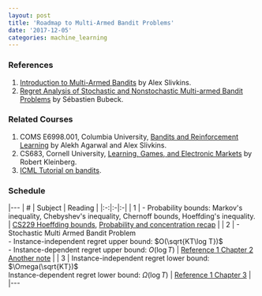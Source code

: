 ```yaml
---
layout: post
title: 'Roadmap to Multi-Armed Bandit Problems'
date: '2017-12-05'
categories: machine_learning
---
```


### References
1.  [Introduction to Multi-Armed Bandits](http://slivkins.com/work/MAB-book.pdf) by Alex Slivkins.
2.  [Regret Analysis of Stochastic and Nonstochastic Multi-armed Bandit Problems](https://arxiv.org/pdf/1204.5721.pdf) by Sébastien Bubeck.

### Related Courses
1.  COMS E6998.001, Columbia University, [Bandits and Reinforcement Learning](http://alekhagarwal.net/bandits_and_rl/index.html) by Alekh Agarwal and Alex Slivkins.
2.  CS683, Cornell University, [Learning, Games, and Electronic Markets](http://www.cs.cornell.edu/courses/cs683/2007sp/) by Robert Kleinberg.
3.  [ICML Tutorial on bandits](https://sites.google.com/site/banditstutorial/).

### Schedule

|---
| \# | Subject | Reading |
|:-:|:-|:-|
| 1 | \- Probability bounds: Markov's inequality, Chebyshev's inequality, Chernoff bounds, Hoeffding's inequality. | [CS229 Hoeffding bounds](/files/bandit/cs229-hoeffding.pdf), [Probability and concentration recap](http://alekhagarwal.net/bandits_and_rl/intro-probab.pdf) |
| 2 | \- Stochastic Multi Armed Bandit Problem <br/> \- Instance-independent regret upper bound: $O(\sqrt{KT\log T})$ <br/> \- Instance-dependent regret upper bound: $O(\log T)$ | [Reference 1 Chapter 2](/files/bandit/mab-book-ch2.pdf) <br/> [Another note](http://www.shivani-agarwal.net/Teaching/E0370/Aug-2013/Lectures/22.pdf) |
| 3 | Instance-independent regret lower bound: $\Omega(\sqrt{KT})$ <br/> Instance-dependent regret lower bound: $\Omega(\log T)$ | [Reference 1 Chapter 3](/files/bandit/mab-book-ch3.pdf) |
|---
